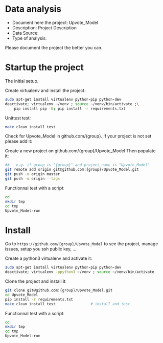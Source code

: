 # Data analysis
- Document here the project: Upvote_Model
- Description: Project Description
- Data Source:
- Type of analysis:

Please document the project the better you can.

# Startup the project

The initial setup.

Create virtualenv and install the project:
```bash
sudo apt-get install virtualenv python-pip python-dev
deactivate; virtualenv ~/venv ; source ~/venv/bin/activate ;\
    pip install pip -U; pip install -r requirements.txt
```

Unittest test:
```bash
make clean install test
```

Check for Upvote_Model in github.com/{group}. If your project is not set please add it:

Create a new project on github.com/{group}/Upvote_Model
Then populate it:

```bash
##   e.g. if group is "{group}" and project_name is "Upvote_Model"
git remote add origin git@github.com:{group}/Upvote_Model.git
git push -u origin master
git push -u origin --tags
```

Functionnal test with a script:

```bash
cd
mkdir tmp
cd tmp
Upvote_Model-run
```

# Install

Go to `https://github.com/{group}/Upvote_Model` to see the project, manage issues,
setup you ssh public key, ...

Create a python3 virtualenv and activate it:

```bash
sudo apt-get install virtualenv python-pip python-dev
deactivate; virtualenv -ppython3 ~/venv ; source ~/venv/bin/activate
```

Clone the project and install it:

```bash
git clone git@github.com:{group}/Upvote_Model.git
cd Upvote_Model
pip install -r requirements.txt
make clean install test                # install and test
```
Functionnal test with a script:

```bash
cd
mkdir tmp
cd tmp
Upvote_Model-run
```
